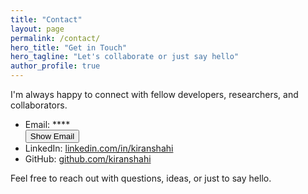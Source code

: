 ```yaml
---
title: "Contact"
layout: page
permalink: /contact/
hero_title: "Get in Touch"
hero_tagline: "Let's collaborate or just say hello"
author_profile: true
---
```


I'm always happy to connect with fellow developers, researchers, and collaborators.

- Email: <span id="email-placeholder">****</span>  
  <button id="reveal-email">Show Email</button>
- LinkedIn: [linkedin.com/in/kiranshahi](https://www.linkedin.com/in/kiranshahi/)
- GitHub: [github.com/kiranshahi](https://github.com/kiranshahi)

Feel free to reach out with questions, ideas, or just to say hello.

<script src="{{ '/assets/js/contact.js' | relative_url }}" defer></script>
